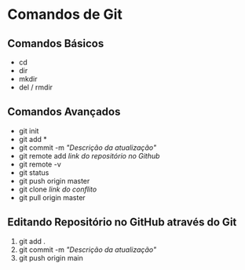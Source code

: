 # Comandos de Git

## Comandos Básicos

- cd
- dir
- mkdir
- del / rmdir

## Comandos Avançados

- git init
- git add *
- git commit -m *"Descrição da atualização"*
- git remote add *link do repositório no Github*
- git remote -v
- git status
- git push origin master
- git clone *link do conflito*
- git pull origin  master

## Editando Repositório no GitHub através do Git

1. git add .
2. git commit -m *"Descrição da atualização"*
3. git push origin main
